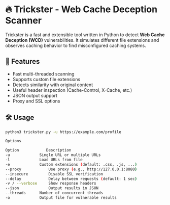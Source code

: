 # 🔥 Trickster - Web Cache Deception Scanner

Trickster is a fast and extensible tool written in Python to detect **Web Cache Deception (WCD)** vulnerabilities. It simulates different file extensions and observes caching behavior to find misconfigured caching systems.

## 🚀 Features

- Fast multi-threaded scanning
- Supports custom file extensions
- Detects similarity with original content
- Useful header inspection (Cache-Control, X-Cache, etc.)
- JSON output support
- Proxy and SSL options

## 🛠️ Usage

```bash
python3 trickster.py -u https://example.com/profile

Options

Option  	      Description
-u	           Single URL or multiple URLs
-l	           Load URLs from file
-e	           Custom extensions (default: .css, .js, ...)
--proxy	           Use proxy (e.g., http://127.0.0.1:8080)
--insecure         Disable SSL verification
--delay	           Delay between requests (default: 1 sec)
-v / --verbose	   Show response headers
--json	           Output results in JSON
--threads	   Number of concurrent threads
-o	           Output file for vulnerable results
